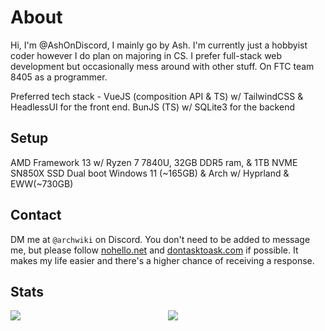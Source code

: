 # About
Hi, I'm @AshOnDiscord, I mainly go by Ash. I'm currently just a hobbyist coder however I do plan on majoring in CS. I prefer full-stack web development but occasionally mess around with other stuff. On FTC team 8405 as a programmer.  
  
Preferred tech stack - VueJS (composition API & TS) w/ TailwindCSS & HeadlessUI for the front end. BunJS (TS) w/ SQLite3 for the backend

## Setup
AMD Framework 13 w/ Ryzen 7 7840U, 32GB DDR5 ram, & 1TB NVME SN850X SSD
Dual boot Windows 11 (~165GB) & Arch w/ Hyprland & EWW(~730GB)

## Contact
DM me at `@archwiki` on Discord. You don't need to be added to message me, but please follow [nohello.net](https://nohello.net/en/) and [dontasktoask.com](https://dontasktoask.com) if possible. It makes my life easier and there's a higher chance of receiving a response.

## Stats
<div style="display: grid; grid-template-columns: 1fr 1fr;">
  <img src="https://github-readme-stats.vercel.app/api?username=ashondiscord&count_private&border_color=0d1117&theme=github_dark&show_icons=true">
  <img src="https://github-readme-stats.vercel.app/api/top-langs/?username=ashondiscord&count_private&border_color=0d1117&theme=github_dark&show_icons=true&langs_count=10&layout=compact">
</div>
